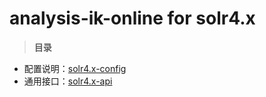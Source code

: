 # analysis-ik-online for solr4.x

> **目录**

- 配置说明：[solr4.x-config](./solr4.x-config.md)
- 通用接口：[solr4.x-api](./solr4.x-api.md)